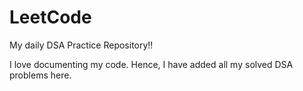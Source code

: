 # LeetCode
My daily DSA Practice Repository!!

I love documenting my code. 
Hence, I have added all my solved DSA problems here.
